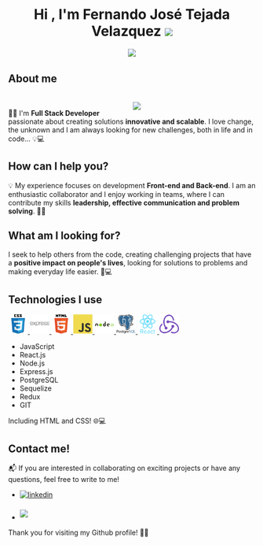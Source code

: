 

<h1 align="center"><b>Hi , I'm Fernando José Tejada Velazquez </b><img src="https://media.giphy.com/media/hvRJCLFzcasrR4ia7z/giphy.gif" width="35"></h1>

<p align="center">
  <a href="https://github.com/DenverCoder1/readme-typing-svg"><img src="https://readme-typing-svg.herokuapp.com?font=Time+New+Roman&color=cyan&size=25&center=true&vCenter=true&width=600&height=100&lines=Welcome&hearts;++;Full-Stack+Developer,;Graduates+From+Henry,;A+Passionate+Programmer;Active+Learner/Researcher,;Love+to+learn+new+stuffs...<3"></a>
</p>

## About me
<br>
<picture> <img align="right" src="https://github.com/7oSkaaa/7oSkaaa/blob/main/Images/Right_Side.gif?raw=true" width = 250px></picture>

👩‍💻 I'm **Full Stack Developer** passionate about creating solutions **innovative and scalable**. I love change, the unknown and I am always looking for new challenges, both in life and in code... 💡💻

## How can I help you?
💡 My experience focuses on development **Front-end and Back-end**. I am an enthusiastic collaborator and I enjoy working in teams, where I can contribute my skills **leadership, effective communication and problem solving**. 🤝🚀


## What am I looking for?
I seek to help others from the code, creating challenging projects that have a **positive impact on people's lives**, looking for solutions to problems and making everyday life easier. 💪💻

## Technologies I use
<p align="left"> <a href="https://www.w3schools.com/css/" target="_blank" rel="noreferrer"> <img src="https://raw.githubusercontent.com/devicons/devicon/master/icons/css3/css3-original-wordmark.svg" alt="css3" width="40" height="40"/> </a> <a href="https://expressjs.com" target="_blank" rel="noreferrer"> <img src="https://raw.githubusercontent.com/devicons/devicon/master/icons/express/express-original-wordmark.svg" alt="express" width="40" height="40"/> </a> <a href="https://www.w3.org/html/" target="_blank" rel="noreferrer"> <img src="https://raw.githubusercontent.com/devicons/devicon/master/icons/html5/html5-original-wordmark.svg" alt="html5" width="40" height="40"/> </a> <a href="https://developer.mozilla.org/en-US/docs/Web/JavaScript" target="_blank" rel="noreferrer"> <img src="https://raw.githubusercontent.com/devicons/devicon/master/icons/javascript/javascript-original.svg" alt="javascript" width="40" height="40"/> </a> <a href="https://nodejs.org" target="_blank" rel="noreferrer"> <img src="https://raw.githubusercontent.com/devicons/devicon/master/icons/nodejs/nodejs-original-wordmark.svg" alt="nodejs" width="40" height="40"/> </a> <a href="https://www.postgresql.org" target="_blank" rel="noreferrer"> <img src="https://raw.githubusercontent.com/devicons/devicon/master/icons/postgresql/postgresql-original-wordmark.svg" alt="postgresql" width="40" height="40"/> </a> <a href="https://reactjs.org/" target="_blank" rel="noreferrer"> <img src="https://raw.githubusercontent.com/devicons/devicon/master/icons/react/react-original-wordmark.svg" alt="react" width="40" height="40"/> </a> <a href="https://redux.js.org" target="_blank" rel="noreferrer"> <img src="https://raw.githubusercontent.com/devicons/devicon/master/icons/redux/redux-original.svg" alt="redux" width="40" height="40"/> </a> </p>

- JavaScript
- React.js
- Node.js
- Express.js
- PostgreSQL
- Sequelize
- Redux
- GIT

Including HTML and CSS! 🌐💻

## Contact me!
📬 If you are interested in collaborating on exciting projects or have any questions, feel free to write to me!

<ul>

  <li>
  <a href="https://www.linkedin.com/in/fjtv/" target="_blank">
  <img src="https://img.shields.io/badge/linkedin:  fjtv-%2300acee.svg?color=405DE6&style=for-the-badge&logo=linkedin&logoColor=white"      alt=linkedin style="margin-bottom: 5px;"/>
  </a>
  </li>
  
  <br>
  
  <li>
  <a href="mailto:fernandotejada1997@gmail.com" target="_blank">
  <img src="https://img.shields.io/badge/gmail:  fernandotejada1997-%23EA4335.svg?style=for-the-badge&logo=gmail&logoColor=white" t=mail      style="margin-bottom: 5px;" />
  </a>
  </li>
  
</ul>

Thank you for visiting my Github profile! 🙌🚀



<!--
**fernandotejada1997/fernandotejada1997** is a ✨ _special_ ✨ repository because its `README.md` (this file) appears on your GitHub profile.

Here are some ideas to get you started:

- 🔭 I’m currently working on ...
- 🌱 I’m currently learning ...
- 👯 I’m looking to collaborate on ...
- 🤔 I’m looking for help with ...
- 💬 Ask me about ...
- 📫 How to reach me: ...
- 😄 Pronouns: ...
- ⚡ Fun fact: ...
-->
